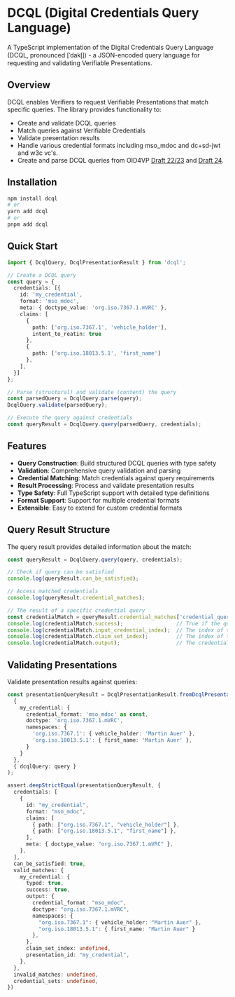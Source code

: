 # DCQL (Digital Credentials Query Language)

A TypeScript implementation of the Digital Credentials Query Language (DCQL, pronounced [ˈdakl̩]) - a JSON-encoded query language for requesting and validating Verifiable Presentations.

## Overview

DCQL enables Verifiers to request Verifiable Presentations that match specific queries. The library provides functionality to:
- Create and validate DCQL queries
- Match queries against Verifiable Credentials
- Validate presentation results
- Handle various credential formats including mso_mdoc and dc+sd-jwt and w3c vc's.
- Create and parse DCQL queries from OID4VP [Draft 22/23](https://openid.net/specs/openid-4-verifiable-presentations-1_0-23.html#name-digital-credentials-query-l) and [Draft 24](https://openid.net/specs/openid-4-verifiable-presentations-1_0-24.html#name-digital-credentials-query-l).

## Installation

```bash
npm install dcql
# or
yarn add dcql
# or
pnpm add dcql
```

## Quick Start

```typescript
import { DcqlQuery, DcqlPresentationResult } from 'dcql';

// Create a DCQL query
const query = {
  credentials: [{
    id: 'my_credential',
    format: 'mso_mdoc',
    meta: { doctype_value: 'org.iso.7367.1.mVRC' },
    claims: [
      { 
        path: ['org.iso.7367.1', 'vehicle_holder'], 
        intent_to_reatin: true 
      },
      { 
        path: ['org.iso.18013.5.1', 'first_name'] 
      },
    ],
  }]
};

// Parse (structural) and validate (content) the query
const parsedQuery = DcqlQuery.parse(query);
DcqlQuery.validate(parsedQuery);

// Execute the query against credentials
const queryResult = DcqlQuery.query(parsedQuery, credentials);
```

## Features

- **Query Construction**: Build structured DCQL queries with type safety
- **Validation**: Comprehensive query validation and parsing
- **Credential Matching**: Match credentials against query requirements
- **Result Processing**: Process and validate presentation results
- **Type Safety**: Full TypeScript support with detailed type definitions
- **Format Support**: Support for multiple credential formats
- **Extensible**: Easy to extend for custom credential formats

## Query Result Structure

The query result provides detailed information about the match:

```typescript
const queryResult = DcqlQuery.query(query, credentials);

// Check if query can be satisfied
console.log(queryResult.can_be_satisfied);

// Access matched credentials
console.log(queryResult.credential_matches);

// The result of a specific credential query
const credentialMatch = queryResult.credential_matches['credential_query_id'];
console.log(credentialMatch.success);                 // True if the query is fulfillable
console.log(credentialMatch.input_credential_index);  // The index of the best matching input credential
console.log(credentialMatch.claim_set_index);         // The index of the claim_set that matched
console.log(credentialMatch.output);                  // The credential parse output
```

## Validating Presentations

Validate presentation results against queries:

```ts
const presentationQueryResult = DcqlPresentationResult.fromDcqlPresentation(
  {
    my_credential: {
      credential_format: 'mso_mdoc' as const,
      doctype: 'org.iso.7367.1.mVRC',
      namespaces: {
        'org.iso.7367.1': { vehicle_holder: 'Martin Auer' },
        'org.iso.18013.5.1': { first_name: 'Martin Auer' },
      }
    }
  },
  { dcqlQuery: query }
);

assert.deepStrictEqual(presentationQueryResult, {
  credentials: [
    {
      id: "my_credential",
      format: "mso_mdoc",
      claims: [
        { path: ["org.iso.7367.1", "vehicle_holder"] },
        { path: ["org.iso.18013.5.1", "first_name"] },
      ],
      meta: { doctype_value: "org.iso.7367.1.mVRC" },
    },
  ],
  can_be_satisfied: true,
  valid_matches: {
    my_credential: {
      typed: true,
      success: true,
      output: {
        credential_format: "mso_mdoc",
        doctype: "org.iso.7367.1.mVRC",
        namespaces: {
          "org.iso.7367.1": { vehicle_holder: "Martin Auer" },
          "org.iso.18013.5.1": { first_name: "Martin Auer" }
        },
      },
      claim_set_index: undefined,
      presentation_id: "my_credential",
    },
  },
  invalid_matches: undefined,
  credential_sets: undefined,
})
```
